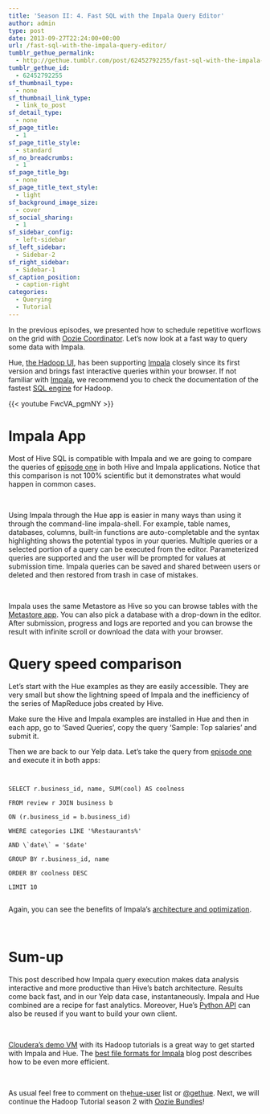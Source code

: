 ```yaml
---
title: 'Season II: 4. Fast SQL with the Impala Query Editor'
author: admin
type: post
date: 2013-09-27T22:24:00+00:00
url: /fast-sql-with-the-impala-query-editor/
tumblr_gethue_permalink:
  - http://gethue.tumblr.com/post/62452792255/fast-sql-with-the-impala-query-editor
tumblr_gethue_id:
  - 62452792255
sf_thumbnail_type:
  - none
sf_thumbnail_link_type:
  - link_to_post
sf_detail_type:
  - none
sf_page_title:
  - 1
sf_page_title_style:
  - standard
sf_no_breadcrumbs:
  - 1
sf_page_title_bg:
  - none
sf_page_title_text_style:
  - light
sf_background_image_size:
  - cover
sf_social_sharing:
  - 1
sf_sidebar_config:
  - left-sidebar
sf_left_sidebar:
  - Sidebar-2
sf_right_sidebar:
  - Sidebar-1
sf_caption_position:
  - caption-right
categories:
  - Querying
  - Tutorial
---
```


<span>In the previous episodes, we presented how to schedule repetitive worflows on the grid with <a href="http://gethue.tumblr.com/post/61597968730/hadoop-tutorials-ii-3-schedule-hive-queries-with">Oozie Coordinator</a>. Let’s now look at a fast way to query some data with Impala.</span>

<p id="docs-internal-guid-40e7f13f-6181-fb3b-54b1-99253b9abffe">
  <span>Hue, </span><a href="http://gethue.com"><span>the Hadoop UI</span></a><span>, has been supporting </span><a href="https://github.com/cloudera/impala"><span>Impala</span></a><span> closely since its first version and brings fast interactive queries within your browser. If not familiar with </span><a href="http://blog.cloudera.com/blog/2012/10/cloudera-impala-real-time-queries-in-apache-hadoop-for-real/"><span>Impala</span></a><span>, we recommend you to check the documentation of the fastest </span><a href="http://www.cloudera.com/content/support/en/documentation/cloudera-impala/cloudera-impala-documentation-v1-latest.html"><span>SQL engine</span></a><span> for Hadoop.</span>
</p>

{{< youtube FwcVA_pgmNY >}}

# <span>Impala App</span>

<span>Most of Hive SQL is compatible with Impala and we are going to compare the queries of </span>[<span>episode one</span>][1] <span>in both Hive and Impala applications. Notice that this comparison is not 100% scientific but it demonstrates what would happen in common cases.</span>

&nbsp;

<span>Using Impala through the Hue app is easier in many ways than using it through the command-line impala-shell. For example, table names, databases, columns, built-in functions are auto-completable and the syntax highlighting shows the potential typos in your queries. Multiple queries or a selected portion of a query can be executed from the editor. Parameterized queries are supported and the user will be prompted for values at submission time. Impala queries can be saved and shared between users or deleted and then restored from trash in case of mistakes. </span>

&nbsp;

<span>Impala uses the same Metastore as Hive so you can browse tables with the </span>[<span>Metastore app</span>][2]<span>. You can also pick a database with a drop-down in the editor. After submission, progress and logs are reported and you can browse the result with infinite scroll or download the data with your browser.</span>

# <span>Query speed comparison </span>

<span>Let’s start with the Hue examples as they are easily accessible. They are very small but show the lightning speed of Impala and the inefficiency of the series of MapReduce jobs created by Hive.</span>

<span>Make sure the Hive and Impala examples are installed in Hue and then in each app, go to ‘</span><span>Saved Queries</span><span>’, copy the query ‘</span><span>Sample: Top salaries</span><span>’ and submit it.</span>

<span>Then we are back to our Yelp data. Let’s take the query from </span>[<span>episode one</span>][1] <span>and execute it in both apps:</span>

<pre><code class="sql">

SELECT r.business_id, name, SUM(cool) AS coolness

FROM review r JOIN business b

ON (r.business_id = b.business_id)

WHERE categories LIKE '%Restaurants%'

AND \`date\` = '$date'

GROUP BY r.business_id, name

ORDER BY coolness DESC

LIMIT 10

</code></pre>

<span>Again, you can see the benefits of Impala’s </span>[<span>architecture and optimization</span>][3]<span>.</span>

<span> </span>

# <span>Sum-up</span>

<span>This post described how Impala query execution makes data analysis interactive and more productive than Hive’s batch architecture. Results come back fast, and in our Yelp data case, instantaneously. Impala and Hue combined are a recipe for fast analytics. Moreover, Hue’s </span>[<span>Python API</span>][4] <span>can also be reused if you want to build your own client. </span>

&nbsp;

[<span>Cloudera’s demo VM</span>][5] with its Hadoop tutorials is a great way to get started with Impala and Hue. The [best file formats for Impala][6] blog post describes how to be even more efficient.

&nbsp;

As usual feel free to comment on the[<span>hue-user</span>][7] list or [<span>@gethue</span>][8]. Next, we will continue the Hadoop Tutorial season 2 with [Oozie Bundles][9]!

[1]: http://gethue.tumblr.com/post/60376973455/hadoop-tutorials-ii-1-prepare-the-data-for-analysis
[2]: http://gethue.tumblr.com/post/56804308712/hadoop-tutorial-how-to-access-hive-in-pig-with
[3]: http://www.cloudera.com/content/cloudera-content/cloudera-docs/Impala/latest/Installing-and-Using-Impala/ciiu_concepts.html
[4]: http://gethue.tumblr.com/post/49882746559/tutorial-executing-hive-or-impala-queries-with-python
[5]: https://ccp.cloudera.com/display/SUPPORT/Cloudera+QuickStart+VM
[6]: http://gethue.tumblr.com/post/64879465564/tutorial-better-file-formats-for-impala-and-quick-sql
[7]: http://groups.google.com/a/cloudera.org/group/hue-user
[8]: https://twitter.com/gethue
[9]: http://gethue.tumblr.com/post/63988110361/hadoop-tutorial-bundle-oozie-coordinators-with-hue
